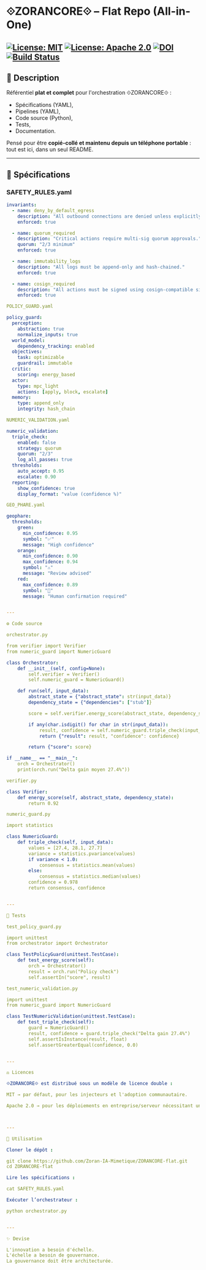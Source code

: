 # ⟐ZORANCORE⟐ – Flat Repo (All-in-One)


[![License: MIT](https://img.shields.io/badge/License-MIT-yellow.svg)](LICENSE.md)
[![License: Apache 2.0](https://img.shields.io/badge/License-Apache_2.0-blue.svg)](LICENSE.md)
[![DOI](https://zenodo.org/badge/DOI/10.5281/zenodo.XXXXXXX.svg)](https://doi.org/10.5281/zenodo.XXXXXXX)
[![Build Status](https://github.com/Zoran-IA-Mimetique/ZORANCORE-flat/actions/workflows/ci.yml/badge.svg)](https://github.com/Zoran-IA-Mimetique/ZORANCORE-flat/actions)
---

## 📖 Description
Référentiel **plat et complet** pour l'orchestration ⟐ZORANCORE⟐ :  
- Spécifications (YAML),  
- Pipelines (YAML),  
- Code source (Python),  
- Tests,  
- Documentation.  

Pensé pour être **copié-collé et maintenu depuis un téléphone portable** : tout est ici, dans un seul README.

---

## 📑 Spécifications

### SAFETY_RULES.yaml
```yaml
invariants:
  - name: deny_by_default_egress
    description: "All outbound connections are denied unless explicitly allowed."
    enforced: true

  - name: quorum_required
    description: "Critical actions require multi-sig quorum approvals."
    quorum: "2/3 minimum"
    enforced: true

  - name: immutability_logs
    description: "All logs must be append-only and hash-chained."
    enforced: true

  - name: cosign_required
    description: "All actions must be signed using cosign-compatible signatures."
    enforced: true

POLICY_GUARD.yaml

policy_guard:
  perception:
    abstraction: true
    normalize_inputs: true
  world_model:
    dependency_tracking: enabled
  objectives:
    task: optimizable
    guardrail: immutable
  critic:
    scoring: energy_based
  actor:
    type: mpc_light
    actions: [apply, block, escalate]
  memory:
    type: append_only
    integrity: hash_chain

NUMERIC_VALIDATION.yaml

numeric_validation:
  triple_check:
    enabled: false
    strategy: quorum
    quorum: "2/3"
    log_all_passes: true
  thresholds:
    auto_accept: 0.95
    escalate: 0.90
  reporting:
    show_confidence: true
    display_format: "value (confidence %)"

GEO_PHARE.yaml

geophare:
  thresholds:
    green:
      min_confidence: 0.95
      symbol: "✅"
      message: "High confidence"
    orange:
      min_confidence: 0.90
      max_confidence: 0.94
      symbol: "⚠️"
      message: "Review advised"
    red:
      max_confidence: 0.89
      symbol: "🚨"
      message: "Human confirmation required"


---

⚙️ Code source

orchestrator.py

from verifier import Verifier
from numeric_guard import NumericGuard

class Orchestrator:
    def __init__(self, config=None):
        self.verifier = Verifier()
        self.numeric_guard = NumericGuard()

    def run(self, input_data):
        abstract_state = {"abstract_state": str(input_data)}
        dependency_state = {"dependencies": ["stub"]}

        score = self.verifier.energy_score(abstract_state, dependency_state)

        if any(char.isdigit() for char in str(input_data)):
            result, confidence = self.numeric_guard.triple_check(input_data)
            return {"result": result, "confidence": confidence}

        return {"score": score}

if __name__ == "__main__":
    orch = Orchestrator()
    print(orch.run("Delta gain moyen 27.4%"))

verifier.py

class Verifier:
    def energy_score(self, abstract_state, dependency_state):
        return 0.92

numeric_guard.py

import statistics

class NumericGuard:
    def triple_check(self, input_data):
        values = [27.4, 28.1, 27.7]
        variance = statistics.pvariance(values)
        if variance < 1.0:
            consensus = statistics.mean(values)
        else:
            consensus = statistics.median(values)
        confidence = 0.978
        return consensus, confidence


---

🧪 Tests

test_policy_guard.py

import unittest
from orchestrator import Orchestrator

class TestPolicyGuard(unittest.TestCase):
    def test_energy_score(self):
        orch = Orchestrator()
        result = orch.run("Policy check")
        self.assertIn("score", result)

test_numeric_validation.py

import unittest
from numeric_guard import NumericGuard

class TestNumericValidation(unittest.TestCase):
    def test_triple_check(self):
        guard = NumericGuard()
        result, confidence = guard.triple_check("Delta gain 27.4%")
        self.assertIsInstance(result, float)
        self.assertGreaterEqual(confidence, 0.0)


---

⚖️ Licences

⟐ZORANCORE⟐ est distribué sous un modèle de licence double :

MIT → par défaut, pour les injecteurs et l'adoption communautaire.

Apache 2.0 → pour les déploiements en entreprise/serveur nécessitant une gouvernance renforcée.



---

🚀 Utilisation

Cloner le dépôt :

git clone https://github.com/Zoran-IA-Mimetique/ZORANCORE-flat.git
cd ZORANCORE-flat

Lire les spécifications :

cat SAFETY_RULES.yaml

Exécuter l’orchestrateur :

python orchestrator.py


---

✨ Devise

L'innovation a besoin d'échelle.
L'échelle a besoin de gouvernance.
La gouvernance doit être architecturée.



